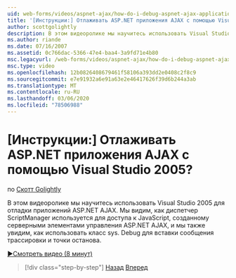 ```yaml
---
uid: web-forms/videos/aspnet-ajax/how-do-i-debug-aspnet-ajax-applications-using-visual-studio-2005
title: '[Инструкции:] Отлаживать ASP.NET приложения AJAX с помощью Visual Studio 2005? | Документы Майкрософт'
author: scottgolightly
description: В этом видеоролике мы научитесь использовать Visual Studio 2005 для отладки приложений ASP.NET AJAX. Мы видим, как ScriptManager используется для доступа к JavaScript...
ms.author: riande
ms.date: 07/16/2007
ms.assetid: 0c766dac-5366-47e4-baa4-3a9fd71e4b80
msc.legacyurl: /web-forms/videos/aspnet-ajax/how-do-i-debug-aspnet-ajax-applications-using-visual-studio-2005
msc.type: video
ms.openlocfilehash: 12b0826408679461f58106a393dd2e0408c2f8c9
ms.sourcegitcommit: e7e91932a6e91a63e2e46417626f39d6b244a3ab
ms.translationtype: MT
ms.contentlocale: ru-RU
ms.lasthandoff: 03/06/2020
ms.locfileid: "78506988"
---
```

# <a name="how-do-i-debug-aspnet-ajax-applications-using-visual-studio-2005"></a>[Инструкции:] Отлаживать ASP.NET приложения AJAX с помощью Visual Studio 2005?

по [Скотт Golightly](https://github.com/scottgolightly)

В этом видеоролике мы научитесь использовать Visual Studio 2005 для отладки приложений ASP.NET AJAX. Мы видим, как диспетчер ScriptManager используется для доступа к JavaScript, созданному серверными элементами управления ASP.NET AJAX, и мы также увидим, как использовать класс sys. Debug для вставки сообщения трассировки и точки останова.

[&#9654;Смотреть видео (8 минут)](https://channel9.msdn.com/Blogs/ASP-NET-Site-Videos/how-do-i-debug-aspnet-ajax-applications-using-visual-studio-2005)

> [!div class="step-by-step"]
> [Назад](how-do-i-use-the-aspnet-ajax-profile-services.md)
> [Вперед](how-do-i-build-a-custom-aspnet-ajax-server-control.md)
